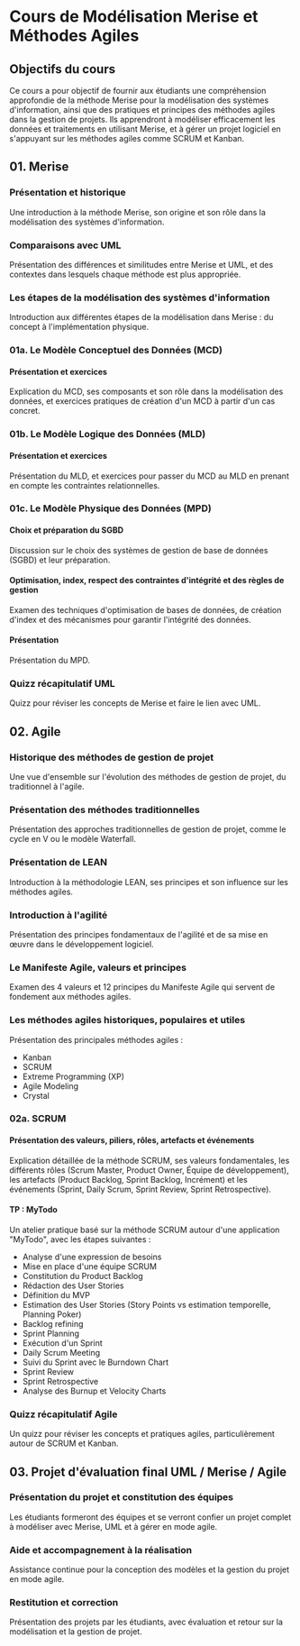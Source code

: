 # Cours de Modélisation Merise et Méthodes Agiles

## Objectifs du cours

Ce cours a pour objectif de fournir aux étudiants une compréhension approfondie de la méthode Merise pour la
modélisation des systèmes d'information, ainsi que des pratiques et principes des méthodes agiles dans la gestion de
projets. Ils apprendront à modéliser efficacement les données et traitements en utilisant Merise, et à gérer un projet
logiciel en s'appuyant sur les méthodes agiles comme SCRUM et Kanban.

## 01. Merise

### Présentation et historique

Une introduction à la méthode Merise, son origine et son rôle dans la modélisation des systèmes d'information.

### Comparaisons avec UML

Présentation des différences et similitudes entre Merise et UML, et des contextes dans lesquels chaque méthode est plus
appropriée.

### Les étapes de la modélisation des systèmes d'information

Introduction aux différentes étapes de la modélisation dans Merise : du concept à l'implémentation physique.

### 01a. Le Modèle Conceptuel des Données (MCD)

#### Présentation et exercices

Explication du MCD, ses composants et son rôle dans la modélisation des données, et exercices pratiques de création d'un
MCD à partir d'un cas concret.

### 01b. Le Modèle Logique des Données (MLD)

#### Présentation et exercices

Présentation du MLD, et exercices pour passer du MCD au MLD en prenant en compte les contraintes relationnelles.

### 01c. Le Modèle Physique des Données (MPD)

#### Choix et préparation du SGBD

Discussion sur le choix des systèmes de gestion de base de données (SGBD) et leur préparation.

#### Optimisation, index, respect des contraintes d'intégrité et des règles de gestion

Examen des techniques d'optimisation de bases de données, de création d'index et des mécanismes pour garantir
l'intégrité des données.

#### Présentation

Présentation du MPD.

### Quizz récapitulatif UML

Quizz pour réviser les concepts de Merise et faire le lien avec UML.

## 02. Agile

### Historique des méthodes de gestion de projet

Une vue d'ensemble sur l'évolution des méthodes de gestion de projet, du traditionnel à l'agile.

### Présentation des méthodes traditionnelles

Présentation des approches traditionnelles de gestion de projet, comme le cycle en V ou le modèle Waterfall.

### Présentation de LEAN

Introduction à la méthodologie LEAN, ses principes et son influence sur les méthodes agiles.

### Introduction à l'agilité

Présentation des principes fondamentaux de l'agilité et de sa mise en œuvre dans le développement logiciel.

### Le Manifeste Agile, valeurs et principes

Examen des 4 valeurs et 12 principes du Manifeste Agile qui servent de fondement aux méthodes agiles.

### Les méthodes agiles historiques, populaires et utiles

Présentation des principales méthodes agiles :

- Kanban
- SCRUM
- Extreme Programming (XP)
- Agile Modeling
- Crystal

### 02a. SCRUM

#### Présentation des valeurs, piliers, rôles, artefacts et événements

Explication détaillée de la méthode SCRUM, ses valeurs fondamentales, les différents rôles (Scrum Master, Product Owner,
Équipe de développement), les artefacts (Product Backlog, Sprint Backlog, Incrément) et les événements (Sprint, Daily
Scrum, Sprint Review, Sprint Retrospective).

#### TP : MyTodo

Un atelier pratique basé sur la méthode SCRUM autour d'une application "MyTodo", avec les étapes suivantes :

- Analyse d'une expression de besoins
- Mise en place d'une équipe SCRUM
- Constitution du Product Backlog
- Rédaction des User Stories
- Définition du MVP
- Estimation des User Stories (Story Points vs estimation temporelle, Planning Poker)
- Backlog refining
- Sprint Planning
- Exécution d'un Sprint
- Daily Scrum Meeting
- Suivi du Sprint avec le Burndown Chart
- Sprint Review
- Sprint Retrospective
- Analyse des Burnup et Velocity Charts

### Quizz récapitulatif Agile

Un quizz pour réviser les concepts et pratiques agiles, particulièrement autour de SCRUM et Kanban.

## 03. Projet d'évaluation final UML / Merise / Agile

### Présentation du projet et constitution des équipes

Les étudiants formeront des équipes et se verront confier un projet complet à modéliser avec Merise, UML et à gérer en
mode agile.

### Aide et accompagnement à la réalisation

Assistance continue pour la conception des modèles et la gestion du projet en mode agile.

### Restitution et correction

Présentation des projets par les étudiants, avec évaluation et retour sur la modélisation et la gestion de projet.
